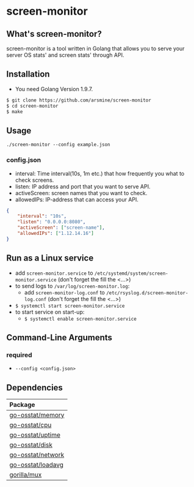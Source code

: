 # screen-monitor

## What's screen-monitor?
screen-monitor is a tool written in Golang that allows you to serve your server OS stats' and screen stats'
through API.

## Installation
* You need Golang Version 1.9.7.
```bash
$ git clone https://github.com/arsmine/screen-monitor
$ cd screen-monitor
$ make
```

## Usage
`./screen-monitor --config example.json`

### config.json
* interval: Time interval(10s, 1m etc.) that how frequently you what to check screens.
* listen: IP address and port that you want to serve API.
* activeScreen: screen names that you want to check.
* allowedIPs: IP-address that can access your API.

```json
{
	"interval": "10s",
	"listen": "0.0.0.0:8080",
	"activeScreen": ["screen-name"],
	"allowedIPs": ["1.12.14.16"]
}
```

## Run as a Linux service
* add `screen-monitor.service` to `/etc/systemd/system/screen-monitor.service` (don't forget the fill the <...>)
* to send logs to `/var/log/screen-monitor.log`:
  - add `screen-monitor-log.conf` to `/etc/rsyslog.d/screen-monitor-log.conf` (don't forget the fill the <...>)
* `$ systemctl start screen-monitor.service`
* to start service on start-up:
  - `$ systemctl enable screen-monitor.service`


## Command-Line Arguments

### required
* `--config <config.json>`

## Dependencies
|Package|
|:--|
|[go-osstat/memory](https://github.com/mackerelio/go-osstat/memory)|
|[go-osstat/cpu](https://github.com/mackerelio/go-osstat/cpu)|
|[go-osstat/uptime](https://github.com/mackerelio/go-osstat/uptime)|
|[go-osstat/disk](https://github.com/mackerelio/go-osstat/disk)|
|[go-osstat/network](https://github.com/mackerelio/go-osstat/network)|
|[go-osstat/loadavg](https://github.com/mackerelio/go-osstat/loadavg)|
|[gorilla/mux](https://github.com/gorilla/mux)|
